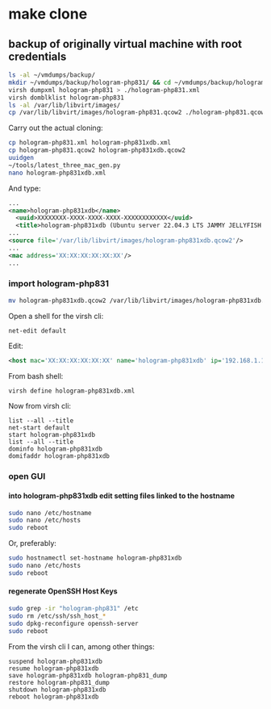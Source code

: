 # make clone

## backup of originally virtual machine with root credentials

```bash
ls -al ~/vmdumps/backup/
mkdir ~/vmdumps/backup/hologram-php831/ && cd ~/vmdumps/backup/hologram-php831/
virsh dumpxml hologram-php831 > ./hologram-php831.xml
virsh domblklist hologram-php831
ls -al /var/lib/libvirt/images/
cp /var/lib/libvirt/images/hologram-php831.qcow2 ./hologram-php831.qcow2
```

Carry out the actual cloning:

```bash
cp hologram-php831.xml hologram-php831xdb.xml
cp hologram-php831.qcow2 hologram-php831xdb.qcow2
uuidgen
~/tools/latest_three_mac_gen.py
nano hologram-php831xdb.xml
```

And type:

```xml
...
<name>hologram-php831xdb</name>
  <uuid>XXXXXXXX-XXXX-XXXX-XXXX-XXXXXXXXXXXX</uuid>
  <title>hologram-php831xdb (Ubuntu server 22.04.3 LTS JAMMY JELLYFISH - 192.168.1.138)</title>
...
<source file='/var/lib/libvirt/images/hologram-php831xdb.qcow2'/>
...
<mac address='XX:XX:XX:XX:XX:XX'/>
...
```

### import hologram-php831

```bash
mv hologram-php831xdb.qcow2 /var/lib/libvirt/images/hologram-php831xdb.qcow2
```

Open a shell for the virsh cli:

```shell
net-edit default
```

Edit:

```xml
<host mac='XX:XX:XX:XX:XX:XX' name='hologram-php831xdb' ip='192.168.1.138'/>
```

From bash shell:

```bash
virsh define hologram-php831xdb.xml
```

Now from virsh cli:

```shell
list --all --title
net-start default
start hologram-php831xdb
list --all --title
dominfo hologram-php831xdb
domifaddr hologram-php831xdb
```

### open GUI

#### into hologram-php831xdb edit setting files linked to the hostname

```bash
sudo nano /etc/hostname
sudo nano /etc/hosts
sudo reboot
```

Or, preferably:

```bash
sudo hostnamectl set-hostname hologram-php831xdb
sudo nano /etc/hosts
sudo reboot
```

#### regenerate OpenSSH Host Keys

```bash
sudo grep -ir "hologram-php831" /etc
sudo rm /etc/ssh/ssh_host_*
sudo dpkg-reconfigure openssh-server
sudo reboot
```

From the virsh cli I can, among other things:

```shell
suspend hologram-php831xdb
resume hologram-php831xdb
save hologram-php831xdb hologram-php831_dump
restore hologram-php831_dump
shutdown hologram-php831xdb
reboot hologram-php831xdb
```
